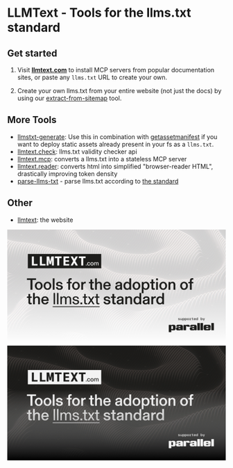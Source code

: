 # LLMText - Tools for the llms.txt standard

## Get started

1. Visit **[llmtext.com](https://llmtext.com)** to install MCP servers from popular documentation sites, or paste any `llms.txt` URL to create your own.

2. Create your own llms.txt from your entire website (not just the docs) by using our [extract-from-sitemap](extract-from-sitemap) tool.

## More Tools

- [llmstxt-generate](llmstxt-generate): Use this in combination with [getassetmanifest](getassetmanifest) if you want to deploy static assets already present in your fs as a `llms.txt`.
- [llmtext.check](llmtext.check): llms.txt validity checker api
- [llmtext.mcp](llmtext.mcp): converts a llms.txt into a stateless MCP server
- [llmtext.reader](llmtext.reader): converts html into simplified "browser-reader HTML", drastically improving token density
- [parse-llms-txt](parse-llms-txt) - parse llms.txt according to [the standard](https://llmstxt.org)

## Other

- [llmtext](llmtext): the website

![Logo](llmtext/og-light.png#gh-light-mode-only)
![Logo](llmtext/og-dark.png#gh-dark-mode-only)
